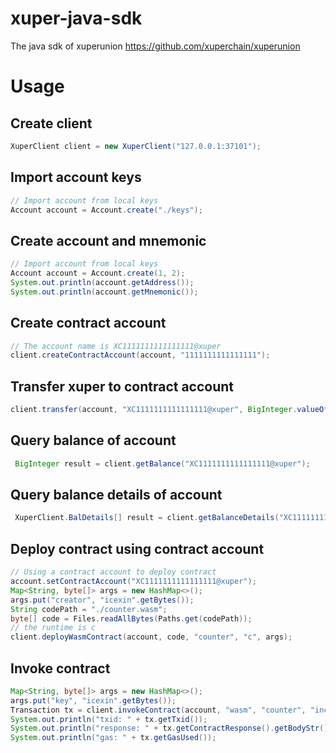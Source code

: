 # xuper-java-sdk
The java sdk of xuperunion https://github.com/xuperchain/xuperunion

# Usage

## Create client

```java
XuperClient client = new XuperClient("127.0.0.1:37101");
```

## Import account keys

```java
// Import account from local keys
Account account = Account.create("./keys");
```

## Create account and mnemonic

```java
// Import account from local keys
Account account = Account.create(1, 2);
System.out.println(account.getAddress());
System.out.println(account.getMnemonic());
```

## Create contract account

```java
// The account name is XC1111111111111111@xuper
client.createContractAccount(account, "1111111111111111");
```

## Transfer xuper to contract account

```java
client.transfer(account, "XC1111111111111111@xuper", BigInteger.valueOf(1000000), "1");
```

## Query balance of account
```java
 BigInteger result = client.getBalance("XC1111111111111111@xuper");
```

## Query balance details of account

```java
 XuperClient.BalDetails[] result = client.getBalanceDetails("XC1111111111111111@xuper");
```

## Deploy contract using contract account

```java
// Using a contract account to deploy contract
account.setContractAccount("XC1111111111111111@xuper");
Map<String, byte[]> args = new HashMap<>();
args.put("creator", "icexin".getBytes());
String codePath = "./counter.wasm";
byte[] code = Files.readAllBytes(Paths.get(codePath));
// the runtime is c
client.deployWasmContract(account, code, "counter", "c", args);
```

## Invoke contract

```java
Map<String, byte[]> args = new HashMap<>();
args.put("key", "icexin".getBytes());
Transaction tx = client.invokeContract(account, "wasm", "counter", "increase", args);
System.out.println("txid: " + tx.getTxid());
System.out.println("response: " + tx.getContractResponse().getBodyStr());
System.out.println("gas: " + tx.getGasUsed());
```


